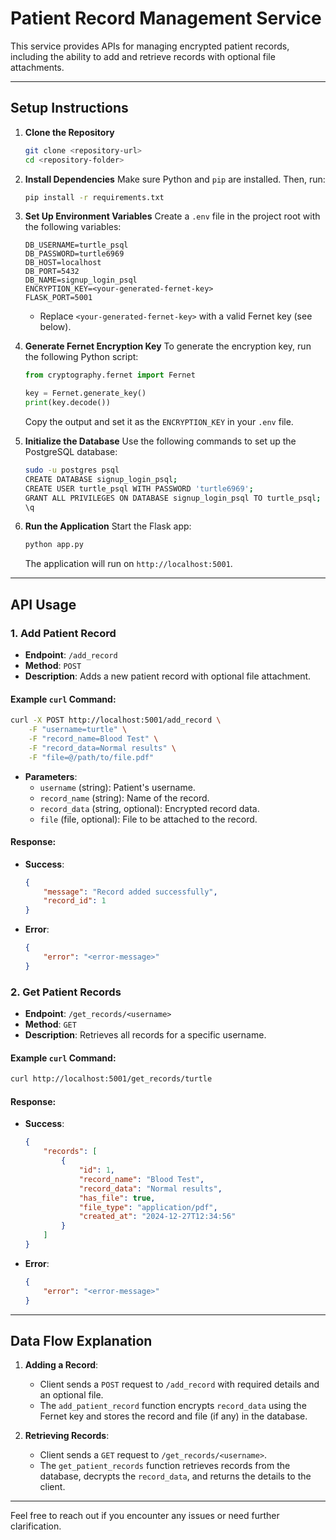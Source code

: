 # Patient Record Management Service

This service provides APIs for managing encrypted patient records, including the ability to add and retrieve records with optional file attachments.

---

## Setup Instructions

1. **Clone the Repository**
    ```bash
    git clone <repository-url>
    cd <repository-folder>
    ```

2. **Install Dependencies**
    Make sure Python and `pip` are installed. Then, run:
    ```bash
    pip install -r requirements.txt
    ```

3. **Set Up Environment Variables**
    Create a `.env` file in the project root with the following variables:
    ```env
    DB_USERNAME=turtle_psql
    DB_PASSWORD=turtle6969
    DB_HOST=localhost
    DB_PORT=5432
    DB_NAME=signup_login_psql
    ENCRYPTION_KEY=<your-generated-fernet-key>
    FLASK_PORT=5001
    ```

    - Replace `<your-generated-fernet-key>` with a valid Fernet key (see below).

4. **Generate Fernet Encryption Key**
    To generate the encryption key, run the following Python script:
    ```python
    from cryptography.fernet import Fernet

    key = Fernet.generate_key()
    print(key.decode())
    ```
    Copy the output and set it as the `ENCRYPTION_KEY` in your `.env` file.

5. **Initialize the Database**
    Use the following commands to set up the PostgreSQL database:
    ```bash
    sudo -u postgres psql
    CREATE DATABASE signup_login_psql;
    CREATE USER turtle_psql WITH PASSWORD 'turtle6969';
    GRANT ALL PRIVILEGES ON DATABASE signup_login_psql TO turtle_psql;
    \q
    ```

6. **Run the Application**
    Start the Flask app:
    ```bash
    python app.py
    ```
    The application will run on `http://localhost:5001`.

---

## API Usage

### 1. Add Patient Record
- **Endpoint**: `/add_record`
- **Method**: `POST`
- **Description**: Adds a new patient record with optional file attachment.

#### Example `curl` Command:
```bash
curl -X POST http://localhost:5001/add_record \
    -F "username=turtle" \
    -F "record_name=Blood Test" \
    -F "record_data=Normal results" \
    -F "file=@/path/to/file.pdf"
```
- **Parameters**:
  - `username` (string): Patient's username.
  - `record_name` (string): Name of the record.
  - `record_data` (string, optional): Encrypted record data.
  - `file` (file, optional): File to be attached to the record.

#### Response:
- **Success**:
  ```json
  {
      "message": "Record added successfully",
      "record_id": 1
  }
  ```
- **Error**:
  ```json
  {
      "error": "<error-message>"
  }
  ```

### 2. Get Patient Records
- **Endpoint**: `/get_records/<username>`
- **Method**: `GET`
- **Description**: Retrieves all records for a specific username.

#### Example `curl` Command:
```bash
curl http://localhost:5001/get_records/turtle
```

#### Response:
- **Success**:
  ```json
  {
      "records": [
          {
              "id": 1,
              "record_name": "Blood Test",
              "record_data": "Normal results",
              "has_file": true,
              "file_type": "application/pdf",
              "created_at": "2024-12-27T12:34:56"
          }
      ]
  }
  ```
- **Error**:
  ```json
  {
      "error": "<error-message>"
  }
  ```

---

## Data Flow Explanation

1. **Adding a Record**:
    - Client sends a `POST` request to `/add_record` with required details and an optional file.
    - The `add_patient_record` function encrypts `record_data` using the Fernet key and stores the record and file (if any) in the database.

2. **Retrieving Records**:
    - Client sends a `GET` request to `/get_records/<username>`.
    - The `get_patient_records` function retrieves records from the database, decrypts the `record_data`, and returns the details to the client.

---

Feel free to reach out if you encounter any issues or need further clarification.

